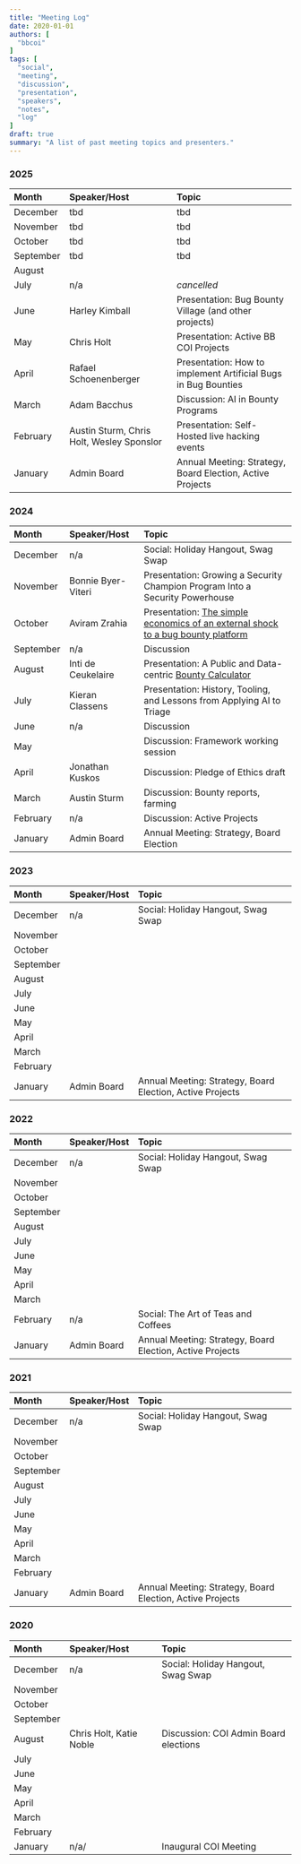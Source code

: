 ```yaml
---
title: "Meeting Log"
date: 2020-01-01
authors: [
  "bbcoi"
]
tags: [
  "social",
  "meeting",
  "discussion",
  "presentation",
  "speakers",
  "notes",
  "log"
]
draft: true
summary: "A list of past meeting topics and presenters."
---
```


### 2025
| Month | Speaker/Host | Topic |
| :-- | :-- | :-- |
| December | tbd | tbd |
| November | tbd | tbd |
| October | tbd | tbd |
| September | tbd | tbd |
| August | | |
| July | n/a | *cancelled* |
| June | Harley Kimball | Presentation: Bug Bounty Village (and other projects) |
| May | Chris Holt | Presentation: Active BB COI Projects |
| April | Rafael Schoenenberger | Presentation: How to implement Artificial Bugs in Bug Bounties |
| March | Adam Bacchus | Discussion: AI in Bounty Programs |
| February | Austin Sturm, Chris Holt, Wesley Sponslor | Presentation: Self-Hosted live hacking events |
| January | Admin Board | Annual Meeting: Strategy, Board Election, Active Projects |  

### 2024
| Month | Speaker/Host | Topic |
| :-- | :-- | :-- |
| December | n/a | Social: Holiday Hangout, Swag Swap|
| November | Bonnie Byer-Viteri | Presentation: Growing a Security Champion Program Into a Security Powerhouse |
| October | Aviram Zrahia | Presentation: [The simple economics of an external shock to a bug bounty platform](https://academic.oup.com/cybersecurity/article/10/1/tyae006/7667075?login=false) |
| September | n/a | Discussion |
| August | Inti de Ceukelaire | Presentation: A Public and Data-centric [Bounty Calculator](https://www.intigriti.com/blog/business-insights/bug-bounty-calculator-crunch-the-numbers-and-optimize-your-vdp)  |
| July | Kieran Classens | Presentation: History, Tooling, and Lessons from Applying AI to Triage |
| June | n/a | Discussion |
| May | | Discussion: Framework working session|
| April | Jonathan Kuskos | Discussion: Pledge of Ethics draft|
| March | Austin Sturm | Discussion: Bounty reports, farming|
| February | n/a | Discussion: Active Projects
| January | Admin Board | Annual Meeting: Strategy, Board Election |

### 2023
| Month | Speaker/Host | Topic |
| :-- | :-- | :-- |
| December | n/a | Social: Holiday Hangout, Swag Swap|
| November | | |
| October | | |
| September | | |
| August | | |
| July | | |
| June | | |
| May | | |
| April | | |
| March | | |
| February | | |
| January | Admin Board | Annual Meeting: Strategy, Board Election, Active Projects |  

### 2022
| Month | Speaker/Host | Topic |
| :-- | :-- | :-- |
| December | n/a | Social: Holiday Hangout, Swag Swap|
| November | | |
| October | | |
| September | | |
| August | | |
| July | | |
| June | | |
| May | | |
| April | | |
| March | | |
| February | n/a | Social: The Art of Teas and Coffees|
| January | Admin Board | Annual Meeting: Strategy, Board Election, Active Projects |  

### 2021
| Month | Speaker/Host | Topic |
| :-- | :-- | :-- |
| December | n/a | Social: Holiday Hangout, Swag Swap |
| November | | |
| October | | |
| September | | |
| August | | |
| July | | |
| June | | |
| May | | |
| April | | |
| March | | |
| February | | |
| January | Admin Board | Annual Meeting: Strategy, Board Election, Active Projects |  

### 2020
| Month | Speaker/Host | Topic |
| :-- | :-- | :-- |
| December | n/a | Social: Holiday Hangout, Swag Swap |
| November | | |
| October | | |
| September | | |
| August | Chris Holt, Katie Noble | Discussion: COI Admin Board elections |
| July | | |
| June | | |
| May | | |
| April | | |
| March | | |
| February | | |
| January | n/a/ | Inaugural COI Meeting|  
